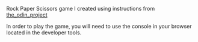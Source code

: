 Rock Paper Scissors game I created using instructions from [the_odin_project](https://www.theodinproject.com/courses/web-development-101/lessons/rock-paper-scissors?ref=lnav) 

In order to play the game, you will need to use the console in your browser located in the developer tools.
 


